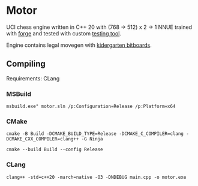 # Motor

UCI chess engine written in C++ 20 with (768 -> 512) x 2 -> 1 NNUE trained with [forge](https://github.com/martinnovaak/forge) and tested with custom [testing tool](https://github.com/martinnovaak/engineduel). 

Engine contains legal movegen with [kidergarten bitboards](https://github.com/martinnovaak/motor/blob/main/chess_board/slider_attacks/kindergarten.md).

## Compiling
Requirements: CLang
### MSBuild
`msbuild.exe" motor.sln /p:Configuration=Release /p:Platform=x64`

### CMake
`cmake -B Build -DCMAKE_BUILD_TYPE=Release -DCMAKE_C_COMPILER=clang -DCMAKE_CXX_COMPILER=clang++ -G Ninja`

`cmake --build Build --config Release`

### CLang 
`clang++ -std=c++20 -march=native -O3 -DNDEBUG main.cpp -o motor.exe`
